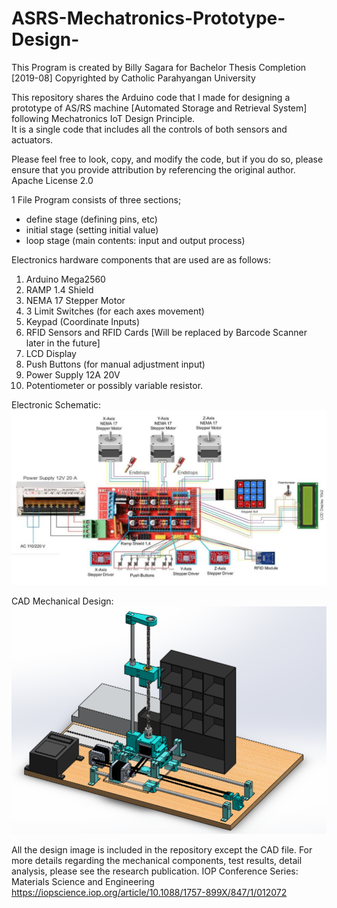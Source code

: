 # ASRS-Mechatronics-Prototype-Design-

This Program is created by Billy Sagara for Bachelor Thesis Completion
       [2019-08] Copyrighted by Catholic Parahyangan University 

This repository shares the Arduino code that I made for designing a prototype of AS/RS machine [Automated Storage and Retrieval System] following Mechatronics IoT Design Principle.  
It is a single code that includes all the controls of both sensors and actuators. 

Please feel free to look, copy, and modify the code, but if you do so, please ensure that you provide attribution by referencing the original author. 
Apache License 2.0

1 File Program consists of three sections;
- define stage (defining pins, etc)
- initial stage (setting initial value)
- loop stage (main contents: input and output process)

Electronics hardware components that are used are as follows:
1. Arduino Mega2560 
2. RAMP 1.4 Shield 
3. NEMA 17 Stepper Motor 
4. 3 Limit Switches (for each axes movement)
5. Keypad (Coordinate Inputs)
7. RFID Sensors and RFID Cards [Will be replaced by Barcode Scanner later in the future]
8. LCD Display 
9. Push Buttons (for manual adjustment input)
10. Power Supply 12A 20V
11. Potentiometer or possibly variable resistor.

Electronic Schematic:<br>
![Alt text](Electrical-Components-Design.png)

CAD Mechanical Design:<br>
![Alt text](ASRS-Prototype-Engineering-Drawing.png)

All the design image is included in the repository except the CAD file. 
For more details regarding the mechanical components, test results, detail analysis, please see the research publication.
IOP Conference Series: Materials Science and Engineering
https://iopscience.iop.org/article/10.1088/1757-899X/847/1/012072

